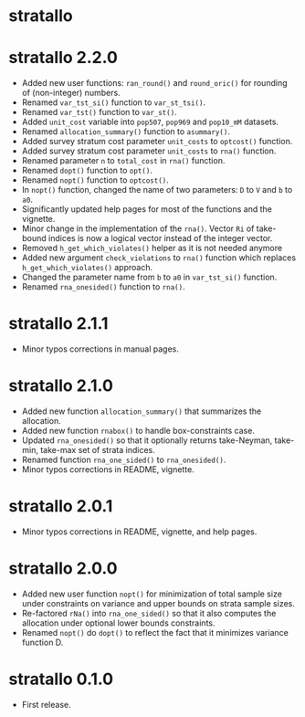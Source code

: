 # stratallo

# stratallo 2.2.0

* Added new user functions: `ran_round()` and `round_oric()` for rounding of
  (non-integer) numbers.
* Renamed `var_tst_si()` function to `var_st_tsi()`.
* Renamed `var_tst()` function to `var_st()`.
* Added `unit_cost` variable into `pop507`, `pop969` and `pop10_mM` datasets. 
* Renamed `allocation_summary()` function to `asummary()`.
* Added survey stratum cost parameter `unit_costs` to `optcost()` function. 
* Added survey stratum cost parameter `unit_costs` to `rna()` function.
* Renamed parameter `n` to `total_cost` in `rna()` function.
* Renamed `dopt()` function to `opt()`.
* Renamed `nopt()` function to `optcost()`.
* In `nopt()` function, changed the name of two parameters: `D` to `V` and
  `b` to `a0`.
* Significantly updated help pages for most of the functions and the vignette.
* Minor change in the implementation of the `rna()`. Vector `Ri` of take-bound
  indices is now a logical vector instead of the integer vector.
* Removed `h_get_which_violates()` helper as it is not needed anymore
* Added new argument `check_violations` to `rna()` function which replaces
  `h_get_which_violates()` approach.
* Changed the parameter name from `b` to `a0` in `var_tst_si()` function.
* Renamed `rna_onesided()` function to `rna()`.

# stratallo 2.1.1

* Minor typos corrections in manual pages.

# stratallo 2.1.0

* Added new function `allocation_summary()` that summarizes the allocation.
* Added new function `rnabox()` to handle box-constraints case.
* Updated `rna_onesided()` so that it optionally returns take-Neyman, take-min,
  take-max set of strata indices.
* Renamed function `rna_one_sided()` to `rna_onesided()`.
* Minor typos corrections in README, vignette.

# stratallo 2.0.1

* Minor typos corrections in README, vignette, and help pages.

# stratallo 2.0.0

* Added new user function `nopt()` for minimization of total sample size under
  constraints on variance and upper bounds on strata sample sizes. 
* Re-factored `rNa()` into `rna_one_sided()` so that it also computes the
  allocation under optional lower bounds constraints.
* Renamed `nopt()` do `dopt()` to reflect the fact that it minimizes variance
  function D.
  
# stratallo 0.1.0

* First release.
